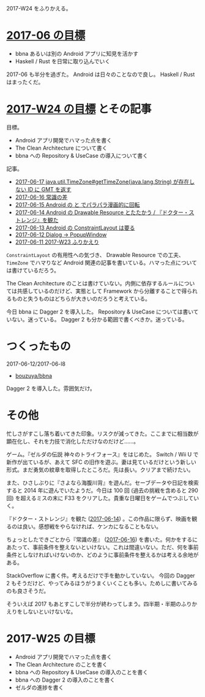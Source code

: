 2017-W24 をふりかえる。

# [2017-06 の目標][2017-05-31]

- bbna あるいは別の Android アプリに知見を活かす
- Haskell / Rust を日常に取り込んでいく

2017-06 も半分を過ぎた。 Android は日々のことなので良し。 Haskell / Rust はまったくだ。

# [2017-W24 の目標][2017-06-11] とその記事

目標。

- Android アプリ開発でハマった点を書く
- The Clean Architecture について書く
- bbna への Repository & UseCase の導入について書く

記事。

- [2017-06-17 java.util.TimeZone#getTimeZone(java.lang.String) が存在しない ID に GMT を返す][2017-06-17]
- [2017-06-16 常識の差][2017-06-16]
- [2017-06-15 Android の <animation-list> と <rotate> でパラパラ漫画的に回転][2017-06-15]
- [2017-06-14 Android の Drawable Resource とたたかう / 『ドクター・ストレンジ』を観た][2017-06-14]
- [2017-06-13 Android の ConstraintLayout は要る][2017-06-13]
- [2017-06-12 Dialog -> PopupWindow][2017-06-12]
- [2017-06-11 2017-W23 ふりかえり][2017-06-11]

`ConstraintLayout` の有用性への気づき、 Drawable Resource での工夫、 `TimeZone` でハマりなど Android 関連の記事を書いている。ハマった点については書けているだろう。

The Clean Architecture のことは書けていない。内側に依存するルールについては共感しているのだけど、実態として Framework から分離することで得られるものと失うものはどちらが大きいのだろうと考えている。

今日 bbna に Dagger 2 を導入した。 Repository & UseCase については書いていない。迷っている。 Dagger 2 も分かる範囲で書くべきか。迷っている。

# つくったもの

2017-06-12/2017-06-l8

- [bouzuya/bbna][]

Dagger 2 を導入した。雰囲気だけ。

# その他

忙しさがすこし落ち着いてきた印象。リスクが減ってきた。ここまでに相当数が顕在化し、それを力技で消化しただけなのだけど……。

ゲーム。『ゼルダの伝説 神々のトライフォース』をはじめた。 Switch / Wii U で新作が出ているが、あえて SFC の旧作を遊ぶ。妻は見ているだけという新しい形式。まだ勇気の紋章を取得したところだ。先は長い。クリアまで続けたい。

また、ひさしぶりに『さよなら海腹川背』を遊んだ。セーブデータや日記を検索すると 2014 年に遊んでいたようだ。今日は 100 回 (過去の挑戦を含めると 290 回) を超えるミスの末に F33 をクリアした。貴重な日曜日をゲームでつぶしていく。

『ドクター・ストレンジ』を観た ([2017-06-14][]) 。この作品に限らず、映画を観るのは良い。感想戦をやらなければ、ケンカになることもない。

ちょっとしたできごとから『常識の差』 ([2017-06-16][]) を書いた。何かをするにあたって、事前条件を整えないといけない。これは間違いない。ただ、何を事前条件としなければいけないのか、どのように事前条件を整えるかは考える余地がある。

StackOverflow に書く件。考えるだけで手を動かしていない。 今回の Dagger 2 もそうだけど、やってみるほうがうまくいくことも多い。ためしに書いてみるのも良さそうだ。

そういえば 2017 もあとすこしで半分が終わってしまう。四半期・半期のふりかえりをしないといけないな。

# 2017-W25 の目標

- Android アプリ開発でハマった点を書く
- The Clean Architecture のことを書く
- bbna への Repository & UseCase の導入のことを書く
- bbna への Dagger 2 の導入のことを書く
- ゼルダの進捗を書く

[2017-05-31]: http://blog.bouzuya.net/2017/05/31/
[2017-06-11]: http://blog.bouzuya.net/2017/06/11/
[2017-06-12]: http://blog.bouzuya.net/2017/06/12/
[2017-06-13]: http://blog.bouzuya.net/2017/06/13/
[2017-06-14]: http://blog.bouzuya.net/2017/06/14/
[2017-06-15]: http://blog.bouzuya.net/2017/06/15/
[2017-06-16]: http://blog.bouzuya.net/2017/06/16/
[2017-06-17]: http://blog.bouzuya.net/2017/06/17/
[bouzuya/bbna]: https://github.com/bouzuya/bbna
